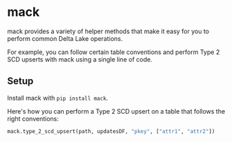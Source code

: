 # mack

mack provides a variety of helper methods that make it easy for you to perform common Delta Lake operations.

For example, you can follow certain table conventions and perform Type 2 SCD upserts with mack using a single line of code.

## Setup

Install mack with `pip install mack`.

Here's how you can perform a Type 2 SCD upsert on a table that follows the right conventions:

```python
mack.type_2_scd_upsert(path, updatesDF, "pkey", ["attr1", "attr2"])
```
